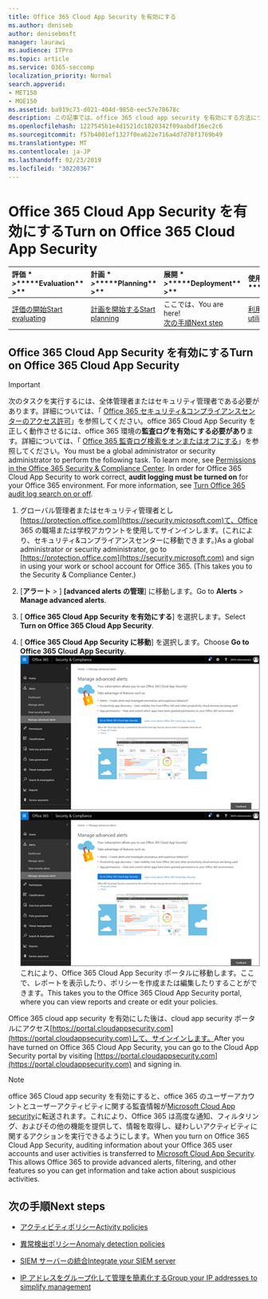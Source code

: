 ```yaml
---
title: Office 365 Cloud App Security を有効にする
ms.author: deniseb
author: denisebmsft
manager: laurawi
ms.audience: ITPro
ms.topic: article
ms.service: O365-seccomp
localization_priority: Normal
search.appverid:
- MET150
- MOE150
ms.assetid: ba919c73-d021-404d-9850-eec57e78678c
description: この記事では、office 365 cloud app security を有効にする方法について説明します。これは、cloud app security by Microsoft Azure で提供されています。
ms.openlocfilehash: 1227545b1e4d1521dc1820342f09aabdf16ec2c6
ms.sourcegitcommit: f57b4001ef1327f0ea622e716a4d7d78f1769b49
ms.translationtype: MT
ms.contentlocale: ja-JP
ms.lasthandoff: 02/23/2019
ms.locfileid: "30220367"
---
```

# <a name="turn-on-office-365-cloud-app-security"></a><span data-ttu-id="ee3a3-103">Office 365 Cloud App Security を有効にする</span><span class="sxs-lookup"><span data-stu-id="ee3a3-103">Turn on Office 365 Cloud App Security</span></span>
  
|<span data-ttu-id="ee3a3-104">評価 \* *\>*\*</span><span class="sxs-lookup"><span data-stu-id="ee3a3-104">\*\*\*\*Evaluation\*\* \>\*\*</span></span>|<span data-ttu-id="ee3a3-105">計画 \* *\>*\*</span><span class="sxs-lookup"><span data-stu-id="ee3a3-105">\*\*\*\*Planning\*\* \>\*\*</span></span>|<span data-ttu-id="ee3a3-106">展開 \* *\>*\*</span><span class="sxs-lookup"><span data-stu-id="ee3a3-106">\*\*\*\*Deployment\*\* \>\*\*</span></span>|<span data-ttu-id="ee3a3-107">使用率 \* \* \* \*</span><span class="sxs-lookup"><span data-stu-id="ee3a3-107">\*\*\*\*Utilization\*\*\*\*</span></span>|
|:-----|:-----|:-----|:-----|
|[<span data-ttu-id="ee3a3-108">評価の開始</span><span class="sxs-lookup"><span data-stu-id="ee3a3-108">Start evaluating</span></span>](office-365-cas-overview.md) <br/> |[<span data-ttu-id="ee3a3-109">計画を開始する</span><span class="sxs-lookup"><span data-stu-id="ee3a3-109">Start planning</span></span>](get-ready-for-office-365-cas.md) <br/> |<span data-ttu-id="ee3a3-110">ここでは、</span><span class="sxs-lookup"><span data-stu-id="ee3a3-110">You are here!</span></span>  <br/> [<span data-ttu-id="ee3a3-111">次の手順</span><span class="sxs-lookup"><span data-stu-id="ee3a3-111">Next step</span></span>](activity-policies-and-alerts.md) <br/> |[<span data-ttu-id="ee3a3-112">利用を開始する</span><span class="sxs-lookup"><span data-stu-id="ee3a3-112">Start utilizing</span></span>](utilization-activities-for-ocas.md) <br/> |
  
## <a name="turn-on-office-365-cloud-app-security"></a><span data-ttu-id="ee3a3-113">Office 365 Cloud App Security を有効にする</span><span class="sxs-lookup"><span data-stu-id="ee3a3-113">Turn on Office 365 Cloud App Security</span></span>

> [!IMPORTANT]
> <span data-ttu-id="ee3a3-p101">次のタスクを実行するには、全体管理者またはセキュリティ管理者である必要があります。詳細については、「 [Office 365 セキュリティ&amp;コンプライアンスセンターのアクセス許可](permissions-in-the-security-and-compliance-center.md)」を参照してください。office 365 Cloud App Security を正しく動作させるには、office 365 環境の**監査ログを有効にする必要があり**ます。詳細については、「 [Office 365 監査ログ検索をオンまたはオフにする](turn-audit-log-search-on-or-off.md)」を参照してください。</span><span class="sxs-lookup"><span data-stu-id="ee3a3-p101">You must be a global administrator or security administrator to perform the following task. To learn more, see [Permissions in the Office 365 Security &amp; Compliance Center](permissions-in-the-security-and-compliance-center.md). In order for Office 365 Cloud App Security to work correct, **audit logging must be turned on** for your Office 365 environment. For more information, see [Turn Office 365 audit log search on or off](turn-audit-log-search-on-or-off.md).</span></span> 
  
1. <span data-ttu-id="ee3a3-p102">グローバル管理者またはセキュリティ管理者とし[https://protection.office.com](https://security.microsoft.com)て、Office 365 の職場または学校アカウントを使用してサインインします。(これにより、セキュリティ&amp;コンプライアンスセンターに移動できます。)</span><span class="sxs-lookup"><span data-stu-id="ee3a3-p102">As a global administrator or security administrator, go to [https://protection.office.com](https://security.microsoft.com) and sign in using your work or school account for Office 365. (This takes you to the Security &amp; Compliance Center.)</span></span> 
    
2. <span data-ttu-id="ee3a3-120">[**アラート** \> ] **[advanced alerts の管理**] に移動します。</span><span class="sxs-lookup"><span data-stu-id="ee3a3-120">Go to **Alerts** \> **Manage advanced alerts**.</span></span>
    
3. <span data-ttu-id="ee3a3-121">[ **Office 365 Cloud App Security を有効にする**] を選択します。</span><span class="sxs-lookup"><span data-stu-id="ee3a3-121">Select **Turn on Office 365 Cloud App Security**.</span></span>
    
4. <span data-ttu-id="ee3a3-122">[ **Office 365 Cloud App Security に移動**] を選択します。</span><span class="sxs-lookup"><span data-stu-id="ee3a3-122">Choose **Go to Office 365 Cloud App Security**.</span></span><br/><span data-ttu-id="ee3a3-123">![セキュリティ&amp; /コンプライアンスセンターで、[高度な通知の管理] を選択して Office 365 Cloud App Security に移動します。](media/958632d4-03e3-4ade-8e22-d5509db6fca7.png)</span><span class="sxs-lookup"><span data-stu-id="ee3a3-123">![In the Security &amp; Compliance Center, choose Manage Advanced Alerts to go to Office 365 Cloud App Security](media/958632d4-03e3-4ade-8e22-d5509db6fca7.png)</span></span><br/><span data-ttu-id="ee3a3-124">これにより、Office 365 Cloud App Security ポータルに移動します。ここで、レポートを表示したり、ポリシーを作成または編集したりすることができます。</span><span class="sxs-lookup"><span data-stu-id="ee3a3-124">This takes you to the Office 365 Cloud App Security portal, where you can view reports and create or edit your policies.</span></span>

<span data-ttu-id="ee3a3-125">Office 365 cloud app security を有効にした後は、cloud app security ポータルにアクセス[https://portal.cloudappsecurity.com](https://portal.cloudappsecurity.com)して、サインインします。</span><span class="sxs-lookup"><span data-stu-id="ee3a3-125">After you have turned on Office 365 Cloud App Security, you can go to the Cloud App Security portal by visiting [https://portal.cloudappsecurity.com](https://portal.cloudappsecurity.com) and signing in.</span></span>
    
> [!NOTE]
> <span data-ttu-id="ee3a3-p103">office 365 Cloud app security を有効にすると、office 365 のユーザーアカウントとユーザーアクティビティに関する監査情報が[Microsoft Cloud App security](https://aka.ms/whatiscas)に転送されます。これにより、Office 365 は高度な通知、フィルタリング、およびその他の機能を提供して、情報を取得し、疑わしいアクティビティに関するアクションを実行できるようにします。</span><span class="sxs-lookup"><span data-stu-id="ee3a3-p103">When you turn on Office 365 Cloud App Security, auditing information about your Office 365 user accounts and user activities is transferred to [Microsoft Cloud App Security](https://aka.ms/whatiscas). This allows Office 365 to provide advanced alerts, filtering, and other features so you can get information and take action about suspicious activities.</span></span> 
  
## <a name="next-steps"></a><span data-ttu-id="ee3a3-128">次の手順</span><span class="sxs-lookup"><span data-stu-id="ee3a3-128">Next steps</span></span>

- [<span data-ttu-id="ee3a3-129">アクティビティポリシー</span><span class="sxs-lookup"><span data-stu-id="ee3a3-129">Activity policies</span></span>](activity-policies-and-alerts.md)
    
- [<span data-ttu-id="ee3a3-130">異常検出ポリシー</span><span class="sxs-lookup"><span data-stu-id="ee3a3-130">Anomaly detection policies</span></span>](anomaly-detection-policies-in-ocas.md)
    
- [<span data-ttu-id="ee3a3-131">SIEM サーバーの統合</span><span class="sxs-lookup"><span data-stu-id="ee3a3-131">Integrate your SIEM server</span></span>](integrate-your-siem-server-with-office-365-cas.md)
    
- [<span data-ttu-id="ee3a3-132">IP アドレスをグループ化して管理を簡素化する</span><span class="sxs-lookup"><span data-stu-id="ee3a3-132">Group your IP addresses to simplify management</span></span>](group-your-ip-addresses-in-ocas.md)
    

